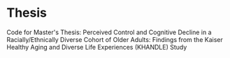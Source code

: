 # Thesis
Code for Master's Thesis: Perceived Control and Cognitive Decline in a Racially/Ethnically Diverse Cohort of Older Adults: Findings from the Kaiser Healthy Aging and Diverse Life Experiences (KHANDLE) Study
